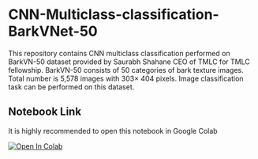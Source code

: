 # CNN-Multiclass-classification-BarkVNet-50
This repository contains CNN multiclass classification performed on BarkVN-50 dataset provided by Saurabh Shahane CEO of TMLC for TMLC fellowship. BarkVN-50 consists of 50 categories of bark texture images. Total number is 5,578 images with 303× 404 pixels. Image classification task can be performed on this dataset.

## Notebook Link
It is highly recommended to open this notebook in Google Colab

<a target="_blank" href="https://colab.research.google.com/github/MominAhmedShaikh/CNN-Multiclass-classification-BarkVNet-50/blob/main/Bark_Classification.ipynb">
  <img src="https://colab.research.google.com/assets/colab-badge.svg" alt="Open In Colab"/>
</a>
